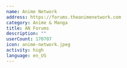 ```yaml
---
name: Anime Network
address: https://forums.theanimenetwork.com
category: Anime & Manga
title: AN Forums
description: ""
userCount: 170707
icon: anime-network.jpeg
activity: high
language: en_US
---
```

